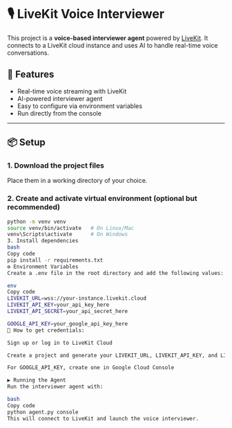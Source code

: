 # 🎙️ LiveKit Voice Interviewer

This project is a **voice-based interviewer agent** powered by [LiveKit](https://livekit.io/). It connects to a LiveKit cloud instance and uses AI to handle real-time voice conversations.  

## 🚀 Features
- Real-time voice streaming with LiveKit  
- AI-powered interviewer agent  
- Easy to configure via environment variables  
- Run directly from the console  

---

## 📦 Setup

### 1. Download the project files
Place them in a working directory of your choice.  

### 2. Create and activate virtual environment (optional but recommended)
```bash
python -m venv venv
source venv/bin/activate   # On Linux/Mac
venv\Scripts\activate      # On Windows
3. Install dependencies
bash
Copy code
pip install -r requirements.txt
⚙️ Environment Variables
Create a .env file in the root directory and add the following values:

env
Copy code
LIVEKIT_URL=wss://your-instance.livekit.cloud
LIVEKIT_API_KEY=your_api_key_here
LIVEKIT_API_SECRET=your_api_secret_here

GOOGLE_API_KEY=your_google_api_key_here
🔑 How to get credentials:

Sign up or log in to LiveKit Cloud

Create a project and generate your LIVEKIT_URL, LIVEKIT_API_KEY, and LIVEKIT_API_SECRET

For GOOGLE_API_KEY, create one in Google Cloud Console

▶️ Running the Agent
Run the interviewer agent with:

bash
Copy code
python agent.py console
This will connect to LiveKit and launch the voice interviewer.